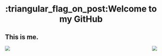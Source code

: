 <h1 align="center">:triangular_flag_on_post:Welcome to my GitHub</h1>

## This is me.

<section>
  <img align="left" src="https://github-readme-stats.vercel.app/api/top-langs/?username=nanxuanzi"/><img align="right" src="https://github-readme-stats.vercel.app/api?username=nanxuanzi&show_icons=true"/> 
</section>
